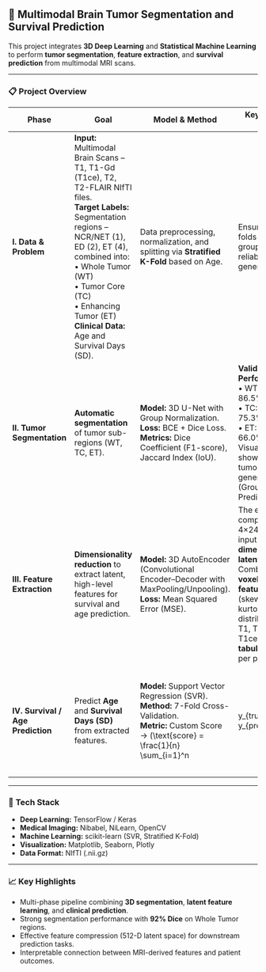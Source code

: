 ## 🧠 Multimodal Brain Tumor Segmentation and Survival Prediction

This project integrates **3D Deep Learning** and **Statistical Machine Learning** to perform **tumor segmentation**, **feature extraction**, and **survival prediction** from multimodal MRI scans.

---

### 📋 Project Overview

| **Phase**                         | **Goal**                                                                                                                                                                                                                                                                                        | **Model & Method**                                                                                                                                          | **Key Results & Details**                                                                                                                                                                                                                           |   |                                                                                         |
| --------------------------------- | ----------------------------------------------------------------------------------------------------------------------------------------------------------------------------------------------------------------------------------------------------------------------------------------------- | ----------------------------------------------------------------------------------------------------------------------------------------------------------- | --------------------------------------------------------------------------------------------------------------------------------------------------------------------------------------------------------------------------------------------------- | - | --------------------------------------------------------------------------------------- |
| **I. Data & Problem**             | **Input:** Multimodal Brain Scans – T1, T1-Gd (T1ce), T2, T2-FLAIR NIfTI files.<br>**Target Labels:** Segmentation regions – NCR/NET (1), ED (2), ET (4), combined into:<br>• Whole Tumor (WT)<br>• Tumor Core (TC)<br>• Enhancing Tumor (ET)<br>**Clinical Data:** Age and Survival Days (SD). | Data preprocessing, normalization, and splitting via **Stratified K-Fold** based on Age.                                                                    | Ensures balanced folds across age groups for reliable generalization.                                                                                                                                                                               |   |                                                                                         |
| **II. Tumor Segmentation**        | **Automatic segmentation** of tumor sub-regions (WT, TC, ET).                                                                                                                                                                                                                                   | **Model:** 3D U-Net with Group Normalization.<br>**Loss:** BCE + Dice Loss.<br>**Metrics:** Dice Coefficient (F1-score), Jaccard Index (IoU).               | **Validation Performance:**<br>• WT: 92.5% / 86.5%<br>• TC: 84.8% / 75.3%<br>• ET: 77.2% / 66.0%<br>Visual outputs show clear 3D tumor mask generation (Ground Truth vs. Prediction).                                                               |   |                                                                                         |
| **III. Feature Extraction**       | **Dimensionality reduction** to extract latent, high-level features for survival and age prediction.                                                                                                                                                                                            | **Model:** 3D AutoEncoder (Convolutional Encoder–Decoder with MaxPooling/Unpooling).<br>**Loss:** Mean Squared Error (MSE).                                 | The encoder compresses the 4×240×240×150 input into a **512-dimensional latent vector**.<br>Combined with **voxel statistical features** (skewness, kurtosis, data distribution for T1, T2, FLAIR, T1ce) to form a **tabular dataset** per patient. |   |                                                                                         |
| **IV. Survival / Age Prediction** | Predict **Age** and **Survival Days (SD)** from extracted features.                                                                                                                                                                                                                             | **Model:** Support Vector Regression (SVR).<br>**Method:** 7-Fold Cross-Validation.<br>**Metric:** Custom Score →  (\text{score} = \frac{1}{n} \sum_{i=1}^n | y_{true,i} - y_{pred,i}                                                                                                                                                                                                                             | ) | Captures the correlation between radiomic + deep latent features and clinical outcomes. |

---

### 🧩 **Tech Stack**

* **Deep Learning:** TensorFlow / Keras
* **Medical Imaging:** Nibabel, NiLearn, OpenCV
* **Machine Learning:** scikit-learn (SVR, Stratified K-Fold)
* **Visualization:** Matplotlib, Seaborn, Plotly
* **Data Format:** NIfTI (.nii.gz)

---

### 📈 **Key Highlights**

* Multi-phase pipeline combining **3D segmentation**, **latent feature learning**, and **clinical prediction**.
* Strong segmentation performance with **92% Dice** on Whole Tumor regions.
* Effective feature compression (512-D latent space) for downstream prediction tasks.
* Interpretable connection between MRI-derived features and patient outcomes.
